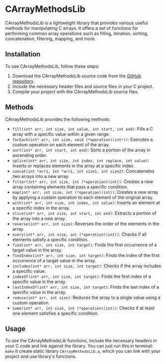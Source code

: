 
# CArrayMethodsLib

CArrayMethodsLib is a lightweight library that provides various useful methods for manipulating C arrays. It offers a set of functions for performing common array operations such as filling, iteration, sorting, concatenation, filtering, mapping, and more.

## Installation

To use CArrayMethodsLib, follow these steps:

1.  Download the CArrayMethodsLib source code from the [GitHub repository](https://github.com/your-username/CArrayMethodsLib).
2.  Include the necessary header files and source files in your C project.
3.  Compile your project with the CArrayMethodsLib source files.

## Methods

CArrayMethodsLib provides the following methods:

-   `fill(int* arr, int size, int value, int start, int end)`: Fills a C array with a specific value within a given range.
-   `forEach(int* arr, int size, void (*operation)(int*))`: Executes a custom operation on each element of the array.
-   `sort(int* arr, int start, int end)`: Sorts a portion of the array in ascending order.
-   `splice(int* arr, int size, int index, int replace, int value)`: Inserts or replaces elements in the array at a specific index.
-   `concat(int *arr1, int *arr2, int size1, int size2)`: Concatenates two arrays into a new array.
-   `filter(int* arr, int size, int (*operation)(int))`: Creates a new array containing elements that pass a specific condition.
-   `map(int* arr, int size, int (*operation)(int))`: Creates a new array by applying a custom operation to each element of the original array.
-   `with(int* arr, int size, int index, int value)`: Inserts an element at a specific index in the array.
-   `slice(int* arr, int size, int start, int end)`: Extracts a portion of the array into a new array.
-   `reverse(int* arr, int size)`: Reverses the order of the elements in the array.
-   `every(int* arr, int size, int (*operation)(int))`: Checks if all elements satisfy a specific condition.
-   `find(int* arr, int size, int target)`: Finds the first occurrence of a target value in the array.
-   `findIndex(int* arr, int size, int target)`: Finds the index of the first occurrence of a target value in the array.
-   `includes(int* arr, int size, int target)`: Checks if the array includes a specific value.
-   `indexOf(int* arr, int size, int target)`: Finds the first index of a specific value in the array.
-   `lastIndexOf(int* arr, int size, int target)`: Finds the last index of a specific value in the array.
-   `reduce(int* arr, int size)`: Reduces the array to a single value using a custom operation.
-   `some(int* arr, int size, int (*operation)(int))`: Checks if at least one element satisfies a specific condition.

## Usage

To use the CArrayMethodsLib functions, include the necessary headers in your C code and link against the library. You can just run this in terminal:
`make` 
It create static library `CArrayMethodsLib.a`, which you can link with your project and use library's functions.